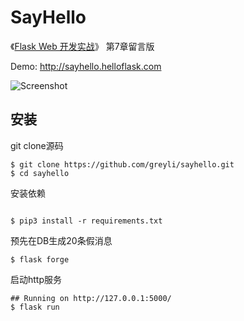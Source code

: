 # SayHello

《[Flask Web 开发实战](http://helloflask.com/book)》 第7章留言版

Demo: http://sayhello.helloflask.com

![Screenshot](http://helloflask.com/screenshots/sayhello.png)


## 安装

git clone源码
```
$ git clone https://github.com/greyli/sayhello.git
$ cd sayhello
```

安装依赖
```

$ pip3 install -r requirements.txt
```


预先在DB生成20条假消息
```
$ flask forge

```

启动http服务

```
## Running on http://127.0.0.1:5000/
$ flask run
```



